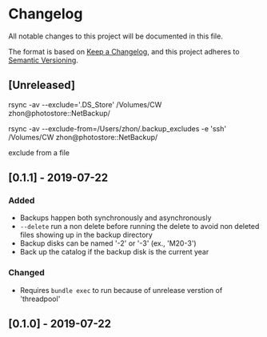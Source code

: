 # Changelog
All notable changes to this project will be documented in this file.

The format is based on [Keep a Changelog](https://keepachangelog.com/en/1.0.0/),
and this project adheres to [Semantic Versioning](https://semver.org/spec/v2.0.0.html).

## [Unreleased]

rsync -av --exclude='.DS_Store' /Volumes/CW zhon@photostore::NetBackup/

rsync -av --exclude-from=/Users/zhon/.backup_excludes -e 'ssh' /Volumes/CW zhon@photostore::NetBackup/

exclude from a file


## [0.1.1] - 2019-07-22

### Added
- Backups happen both synchronously and asynchronously
- ```--delete``` run a non delete before running the delete to avoid non deleted files showing up in the backup directory
- Backup disks can be named '-2' or '-3' (ex., 'M20-3')
- Back up the catalog if the backup disk is the current year

### Changed
- Requires ```bundle exec``` to run because of unrelease verstion of 'threadpool'

## [0.1.0] - 2019-07-22

